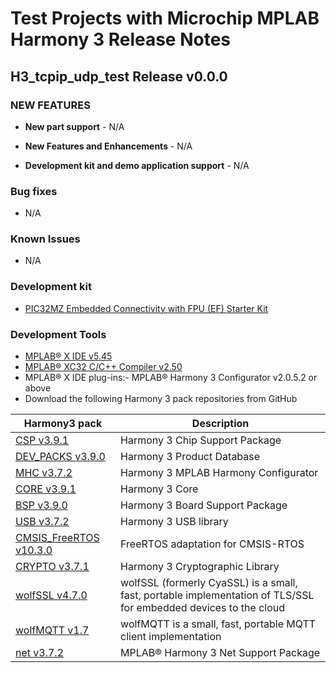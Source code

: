 # Test Projects with Microchip MPLAB Harmony 3 Release Notes
## H3_tcpip_udp_test Release v0.0.0
### NEW FEATURES
- **New part support** - N/A

- **New Features and Enhancements** - N/A

- **Development kit and demo application support** - N/A

### Bug fixes
-   N/A

### Known Issues
-   N/A

### Development kit

-    [PIC32MZ Embedded Connectivity with FPU (EF) Starter Kit](https://www.microchip.com/DevelopmentTools/ProductDetails/dm320007)

### Development Tools

-    [MPLAB® X IDE v5.45](https://www.microchip.com/mplab/mplab-x-ide)
-    [MPLAB® XC32 C/C++ Compiler v2.50](https://www.microchip.com/mplab/compilers)
-   MPLAB® X IDE plug-ins:- MPLAB® Harmony 3 Configurator v2.0.5.2 or above
-   Download the following Harmony 3 pack repositories from GitHub

  | Harmony3 pack | Description |
  | --- | --- |
  | [CSP v3.9.1](https://github.com/Microchip-MPLAB-Harmony/csp.git) | Harmony 3 Chip Support Package |
  | [DEV_PACKS v3.9.0](https://github.com/Microchip-MPLAB-Harmony/dev_packs.git) | Harmony 3 Product Database | 
  | [MHC v3.7.2](https://github.com/Microchip-MPLAB-Harmony/mhc.git)  | Harmony 3 MPLAB Harmony Configurator | 
  | [CORE v3.9.1](https://github.com/Microchip-MPLAB-Harmony/core.git)  | Harmony 3 Core  | 
  | [BSP v3.9.0](https://github.com/Microchip-MPLAB-Harmony/bsp.git)  | Harmony 3 Board Support Package  | 
  | [USB v3.7.2](https://github.com/Microchip-MPLAB-Harmony/usb.git)  |  Harmony 3 USB library | 
  | [CMSIS_FreeRTOS v10.3.0](https://github.com/Microchip-MPLAB-Harmony/CMSIS-FreeRTOS.git)  | FreeRTOS adaptation for CMSIS-RTOS | 
  | [CRYPTO v3.7.1](https://github.com/Microchip-MPLAB-Harmony/crypto.git)  | Harmony 3 Cryptographic Library | 
  | [wolfSSL v4.7.0](https://github.com/Microchip-MPLAB-Harmony/wolfssl.git)  | wolfSSL (formerly CyaSSL) is a small, fast, portable implementation of TLS/SSL for embedded devices to the cloud | 
  | [wolfMQTT v1.7](https://github.com/Microchip-MPLAB-Harmony/wolfMQTT.git)  | wolfMQTT is a small, fast, portable MQTT client implementation | 
  | [net v3.7.2]( https://github.com/Microchip-MPLAB-Harmony/net.git)  | MPLAB® Harmony 3 Net Support Package | 
